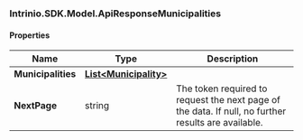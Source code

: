 [//]: # (CLASS:Intrinio.SDK.Model.ApiResponseMunicipalities)

[//]: # (KIND:object)

### Intrinio.SDK.Model.ApiResponseMunicipalities
#### Properties

[//]: # (START_DEFINITION)

Name | Type | Description
------------ | ------------- | -------------
**Municipalities** | [**List&lt;Municipality&gt;**](Municipality.md) |  &nbsp;
**NextPage** | string | The token required to request the next page of the data. If null, no further results are available. &nbsp;

[//]: # (END_DEFINITION)


[//]: # (CONTAINED_CLASS:Intrinio.SDK.Model.Municipality)


